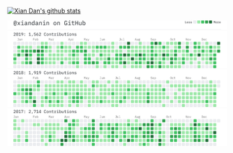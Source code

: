 [![Xian Dan's github stats](https://github-readme-stats.vercel.app/api?username=xiandanin&show_icons=true)](https://xiandan.in/contribution/)

<a href="https://github.com/xiandanin?tab=overview&from=2019-12-01&to=2019-12-31"><img src="contributions_title.png" width='700'/><img src="contributions_2019.png" width='700'/><a/><a href="https://github.com/xiandanin?tab=overview&from=2018-12-01&to=2018-12-31"><img src="contributions_2018.png" width='700'/><a/><a href="https://github.com/xiandanin?tab=overview&from=2017-12-01&to=2017-12-31"><img src="contributions_2017.png" width='700'/><a/>
